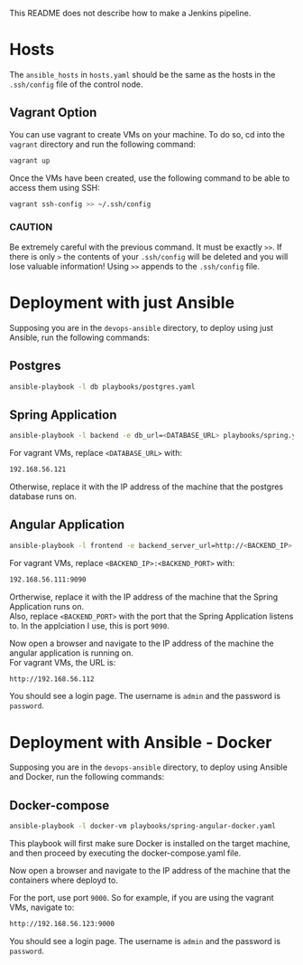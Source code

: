 This README does not describe how to make a Jenkins pipeline.
# Hosts
The `ansible_hosts` in `hosts.yaml` should be the same as the hosts in the `.ssh/config` file of the control node.

## Vagrant Option
You can use vagrant to create VMs on your machine. To do so, cd into the `vagrant` directory and run the following command:
```bash
vagrant up
```
Once the VMs have been created, use the following command to be able to access them using SSH:
```bash
vagrant ssh-config >> ~/.ssh/config
```
### CAUTION
Be extremely careful with the previous command. It must be exactly `>>`.
If there is only `>` the contents of your `.ssh/config` will be deleted and you will lose valuable information!
Using `>>` appends to the `.ssh/config` file.

# Deployment with just Ansible
Supposing you are in the `devops-ansible` directory, to deploy using just Ansible, run the following commands:

## Postgres
```bash
ansible-playbook -l db playbooks/postgres.yaml
```

## Spring Application
```bash
ansible-playbook -l backend -e db_url=<DATABASE_URL> playbooks/spring.yaml
```
For vagrant VMs, replace `<DATABASE_URL>` with:  
```bash
192.168.56.121
```  
Otherwise, replace it with the IP address of the machine that the postgres database runs on.  

## Angular Application
```bash
ansible-playbook -l frontend -e backend_server_url=http://<BACKEND_IP>:<BACKEND_PORT> playbooks/angular.yaml
```
For vagrant VMs, replace `<BACKEND_IP>:<BACKEND_PORT>` with:  
```bash
192.168.56.111:9090
```  
Ortherwise, replace it with the IP address of the machine that the Spring Application runs on.  
Also, replace `<BACKEND_PORT>` with the port that the Spring Application listens to. In the applciation I use, this is port `9090`.  

Now open a browser and navigate to the IP address of the machine the angular application is running on.  
For vagrant VMs, the URL is:
```bash
http://192.168.56.112
```
You should see a login page. The username is `admin` and the password is `password`.

# Deployment with Ansible - Docker
Supposing you are in the `devops-ansible` directory, to deploy using Ansible and Docker, run the following commands:

## Docker-compose
```bash
ansible-playbook -l docker-vm playbooks/spring-angular-docker.yaml
```
This playbook will first make sure Docker is installed on the target machine, and then proceed by executing the docker-compose.yaml file.

Now open a browser and navigate to the IP address of the machine that the containers where deployd to.  

For the port, use port `9000`. So for example, if you are using the vagrant VMs, navigate to:
```bash
http://192.168.56.123:9000
```  
You should see a login page. The username is `admin` and the password is `password`.
